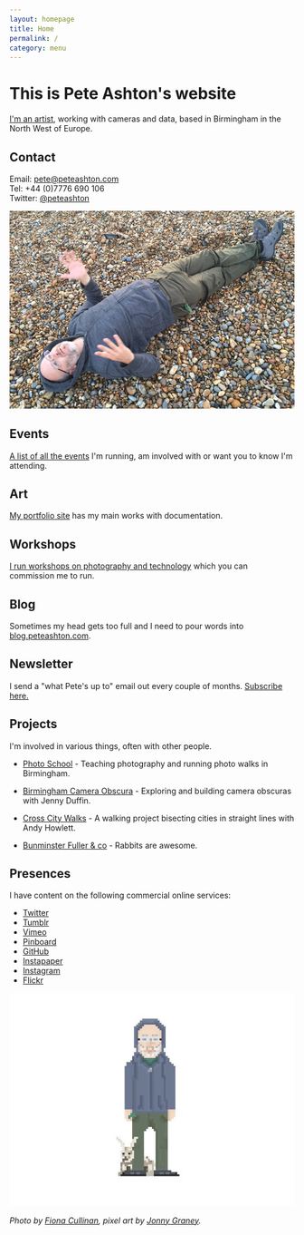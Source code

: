 ```yaml
---
layout: homepage
title: Home
permalink: /
category: menu
---
```


# This is Pete Ashton's website

[I'm an artist](http://art.peteashton.com), working with cameras and data, based in Birmingham in the North West of Europe.

## Contact

Email: pete@peteashton.com  
Tel: +44 (0)7776 690 106  
Twitter: [@peteashton](http://twitter.com/peteashton)

![](images/29245876503_038141b55f_o.jpg)

## Events

[A list of all the events](http://peteashton.com/events/) I'm running, am involved with or want you to know I'm attending.

## Art

[My portfolio site](http://art.peteashton.com) has my main works with documentation.

## Workshops

[I run workshops on photography and technology](http://peteashton.com/workshops/) which you can commission me to run. 

## Blog

Sometimes my head gets too full and I need to pour words into [blog.peteashton.com](http://blog.peteashton.com).

## Newsletter

I send a "what Pete's up to" email out every couple of months. [Subscribe here.](http://eepurl.com/bSB4Kn)


## Projects

I'm involved in various things, often with other people. 

-	[Photo School](http://photo-school.co.uk) - Teaching photography and running photo walks in Birmingham. 
 
-	[Birmingham Camera Obscura](http://bhamobscura.com) - Exploring and building camera obscuras with Jenny Duffin.  

-	[Cross City Walks](http://xcw.org.uk) - A walking project bisecting cities in straight lines with Andy Howlett.

-	[Bunminster Fuller & co](http://bunminster.uk) - Rabbits are awesome.  

## Presences

I have content on the following commercial online services:

-	[Twitter](https://twitter.com/peteashton)  
-	[Tumblr](http://peteashton.tumblr.com)  
-	[Vimeo](http://vimeo.com/peteashton/)
-	[Pinboard](https://pinboard.in/u:peteashton/)  
-	[GitHub](https://github.com/peteash10) 
-	[Instapaper](https://www.instapaper.com/p/peteashton) 
-	[Instagram](https://www.instagram.com/peteashton/)  
-	[Flickr](https://www.flickr.com/photos/peteashton/)

![](images/pixelpete.jpg)

*Photo by [Fiona Cullinan](http://fionacullinan.com), pixel art by [Jonny Graney](https://www.hipkissandgraney.com).*
